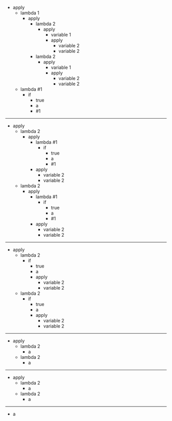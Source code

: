 - apply
    - lambda 1
        - apply
            - lambda 2
                - apply 
                    - variable 1
                    - apply
                        - variable 2
                        - variable 2
            - lambda 2
                - apply 
                    - variable 1
                    - apply
                        - variable 2
                        - variable 2
    - lambda #1
        - if 
            - true
            - a
            - #1

------------------------

- apply
    - lambda 2
        - apply 
            - lambda #1
                - if 
                    - true
                    - a
                    - #1
            - apply
                - variable 2
                - variable 2
    - lambda 2
        - apply 
            - lambda #1
                - if 
                    - true
                    - a
                    - #1
            - apply
                - variable 2
                - variable 2

------------------------
- apply
    - lambda 2
        - if 
            - true
            - a
            - apply
                - variable 2
                - variable 2
    - lambda 2
        - if 
            - true
            - a
            - apply
                - variable 2
                - variable 2

----------------------
- apply
    - lambda 2
        - a
    - lambda 2
        - a

----------------------
- apply
    - lambda 2
        - a
    - lambda 2
        - a
----------------------
- a